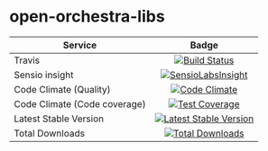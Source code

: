 open-orchestra-libs
===================

| Service       | Badge         |
| ------------- |:-------------:|
| Travis | [![Build Status](https://travis-ci.org/open-orchestra/open-orchestra-libs.svg?branch=1.1)](https://travis-ci.org/open-orchestra/open-orchestra-libs) |
| Sensio insight | [![SensioLabsInsight](https://insight.sensiolabs.com/projects/3b5e48a2-d597-48ef-8531-f9962caa24ba/big.png)](https://insight.sensiolabs.com/projects/3b5e48a2-d597-48ef-8531-f9962caa24ba) |
| Code Climate (Quality) | [![Code Climate](https://codeclimate.com/github/open-orchestra/open-orchestra-libs/badges/gpa.svg)](https://codeclimate.com/github/open-orchestra/open-orchestra-libs) |
| Code Climate (Code coverage) | [![Test Coverage](https://codeclimate.com/github/open-orchestra/open-orchestra-libs/badges/coverage.svg)](https://codeclimate.com/github/open-orchestra/open-orchestra-libs/coverage) |
| Latest Stable Version | [![Latest Stable Version](https://poser.pugx.org/open-orchestra/open-orchestra-libs/v/stable)](https://packagist.org/packages/open-orchestra/open-orchestra-libs) |
| Total Downloads | [![Total Downloads](https://poser.pugx.org/open-orchestra/open-orchestra-libs/downloads)](https://packagist.org/packages/open-orchestra/open-orchestra-libs) |
